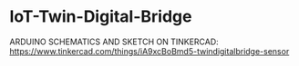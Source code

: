 # IoT-Twin-Digital-Bridge

ARDUINO SCHEMATICS AND SKETCH ON TINKERCAD:
https://www.tinkercad.com/things/iA9xcBoBmd5-twindigitalbridge-sensor

 
